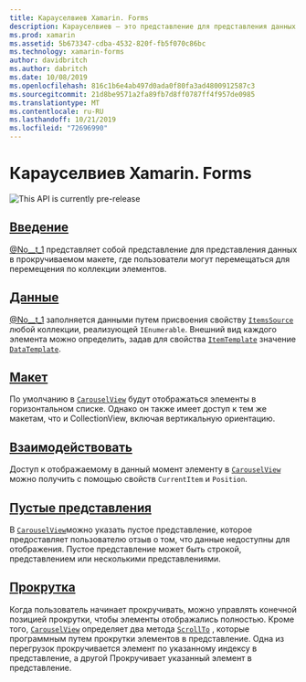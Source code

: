 ```yaml
---
title: Карауселвиев Xamarin. Forms
description: Карауселвиев — это представление для представления данных в прокручиваемом макете, где пользователи могут перемещаться для перемещения по коллекции элементов.
ms.prod: xamarin
ms.assetid: 5b673347-cdba-4532-820f-fb5f070c86bc
ms.technology: xamarin-forms
author: davidbritch
ms.author: dabritch
ms.date: 10/08/2019
ms.openlocfilehash: 816c1b6e4ab497d0ada0f80fa3ad4800912587c3
ms.sourcegitcommit: 21d8be9571a2fa89fb7d8ff0787ff4f957de0985
ms.translationtype: MT
ms.contentlocale: ru-RU
ms.lasthandoff: 10/21/2019
ms.locfileid: "72696990"
---
```

# <a name="xamarinforms-carouselview"></a>Карауселвиев Xamarin. Forms

![](~/media/shared/preview.png "This API is currently pre-release")

## <a name="introductionintroductionmd"></a>[Введение](introduction.md)

[@No__t_1](xref:Xamarin.Forms.CarouselView) представляет собой представление для представления данных в прокручиваемом макете, где пользователи могут перемещаться для перемещения по коллекции элементов.

## <a name="datapopulate-datamd"></a>[Данные](populate-data.md)

[@No__t_1](xref:Xamarin.Forms.CarouselView) заполняется данными путем присвоения свойству [`ItemsSource`](xref:Xamarin.Forms.ItemsView.ItemsSource) любой коллекции, реализующей `IEnumerable`. Внешний вид каждого элемента можно определить, задав для свойства [`ItemTemplate`](xref:Xamarin.Forms.ItemsView.ItemTemplate) значение [`DataTemplate`](xref:Xamarin.Forms.DataTemplate).

## <a name="layoutlayoutmd"></a>[Макет](layout.md)

По умолчанию в [`CarouselView`](xref:Xamarin.Forms.CarouselView) будут отображаться элементы в горизонтальном списке. Однако он также имеет доступ к тем же макетам, что и CollectionView, включая вертикальную ориентацию.

## <a name="interactioninteractionmd"></a>[Взаимодействовать](interaction.md)

Доступ к отображаемому в данный момент элементу в [`CarouselView`](xref:Xamarin.Forms.CarouselView) можно получить с помощью свойств `CurrentItem` и `Position`.

## <a name="empty-viewsemptyviewmd"></a>[Пустые представления](emptyview.md)

В [`CarouselView`](xref:Xamarin.Forms.CarouselView)можно указать пустое представление, которое предоставляет пользователю отзыв о том, что данные недоступны для отображения. Пустое представление может быть строкой, представлением или несколькими представлениями.

## <a name="scrollingscrollingmd"></a>[Прокрутка](scrolling.md)

Когда пользователь начинает прокручивать, можно управлять конечной позицией прокрутки, чтобы элементы отображались полностью. Кроме того, [`CarouselView`](xref:Xamarin.Forms.CarouselView) определяет два метода [`ScrollTo`](xref:Xamarin.Forms.ItemsView.ScrollTo*) , которые программным путем прокрутки элементов в представление. Одна из перегрузок прокручивается элемент по указанному индексу в представление, а другой Прокручивает указанный элемент в представление.

